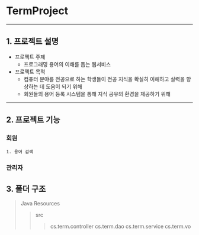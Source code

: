 # TermProject<Programing Term>
------------------------------
  ## 1. 프로젝트 설명
  * 프로젝트 주제
    - 프로그래밍 용어의 이해를 돕는 웹서비스
  * 프로젝트 목적
    - 컴퓨터 분야를 전공으로 하는 학생들이 전공 지식을 확실히 이해하고 실력을 향상하는 데 도움이 되기 위해
    - 회원들의 용어 등록 시스템을 통해 지식 공유의 환경을 제공하기 위해
  -----------------------------------------------
  ## 2. 프로젝트 기능
  ### 회원
    1. 용어 검색
  
  ### 관리자
  
  ## 3. 폴더 구조
  > Java Resources
  >> src
  >>> cs.term.controller
  >>> cs.term.dao
  >>> cs.term.service
  >>> cs.term.vo
  
        
